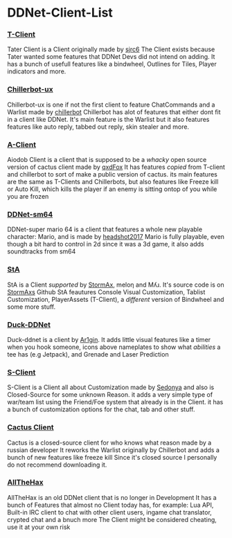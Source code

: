 # DDNet-Client-List

### [T-Client](https://github.com/sjrc6/TaterClient-ddnet)

Tater Client is a Client originally made by [sjrc6](https://github.com/sjrc6/)
The Client exists because Tater wanted some features that DDNet Devs did not intend on adding.
It has a bunch of usefull features like a bindwheel, Outlines for Tiles, Player indicators and more.

### [Chillerbot-ux](https://github.com/chillerbot/chillerbot-ux)

Chillerbot-ux is one if not the first client to feature ChatCommands and a Warlist made by [chillerbot](https://github.com/chillerbot)
Chillerbot has alot of features that either dont fit in a client like DDNet.
It's main feature is the Warlist but it also features features like auto reply, tabbed out reply, skin stealer and more.

### [A-Client](https://github.com/qxdFox/Aiodob-Client-DDNet)

Aiodob Client is a client that is supposed to be a *whacky* open source version of cactus client made by [qxdFox](https://github.com/qxdFox/)
It has features *copied* from T-client and chillerbot to sort of make a public version of cactus.
its main features are the same as T-Clients and Chillerbots, but also features like Freeze kill or Auto Kill, which kills the player if an enemy is sitting ontop of you while you are frozen

### [DDNet-sm64](https://github.com/headshot2017/ddnet-sm64)

DDNet-super mario 64 is a client that features a whole new playable character: Mario, and is made by [headshot2017](https://github.com/headshot2017)
Mario is fully playable, even though a bit hard to control in 2d since it was a 3d game, it also adds soundtracks from sm64

### [StA](https://github.com/StormAxs/StA-Main)

StA is a Client *supported* by [StormAx](https://github.com/StormAxs), meloƞ and Mʎɹ. It's source code is on [StormAxs](https://github.com/StormAxs) Github
StA feautures Console Visual Customization, Tablist Customization, PlayerAssets (T-Client), a *different* version of Bindwheel and some more stuff.

### [Duck-DDNet](https://github.com/Ar1gin/duck-ddnet)

Duck-ddnet is a client by [Ar1gin](https://github.com/Ar1gin).
It adds little visual features like a timer when you hook someone, icons above nameplates to show what *abilities* a tee has (e.g Jetpack), and Grenade and Laser Prediction

### [S-Client](https://ddnet.ru/)

S-Client is a Client all about Customization made by [Sedonya](https://github.com/Sedonya/) and also is Closed-Source for some unknown Reason.
it adds a very simple type of war/team list using the Friend/Foe system that already is in the Client.
it has a bunch of customization options for the chat, tab and other stuff.

### [Cactus Client](https://cactuss.me/)

Cactus is a closed-source client for who knows what reason made by a russian developer
It reworks the Warlist originally by Chillerbot and adds a bunch of new features like freeze kill
Since it's closed source I personally do not recommend downloading it.

### [AllTheHax](https://allthehaxx.github.io/)

AllTheHax is an old DDNet client that is no longer in Development
It has a bunch of Features that almost no Client today has, for example: Lua API, Built-in IRC client to chat with other client users, ingame chat translator, crypted chat and a bnuch more
The Client might be considered cheating, use it at your own risk
